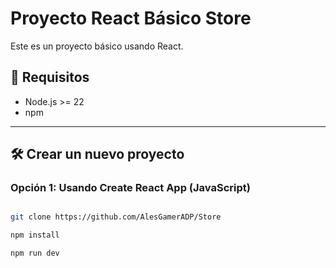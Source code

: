 # Proyecto React Básico Store

Este es un proyecto básico usando React.

## 🚀 Requisitos

- Node.js >= 22
- npm 

---

## 🛠 Crear un nuevo proyecto

### Opción 1: Usando Create React App (JavaScript)

```bash

git clone https://github.com/AlesGamerADP/Store

npm install

npm run dev 
